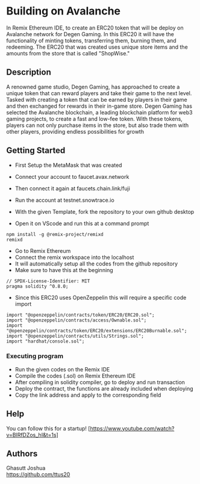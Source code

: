 # Building on Avalanche

In Remix Ethereum IDE, to create an ERC20 token that will be deploy on Avalanche network for Degen Gaming. In this ERC20 it will have the functionality of minting tokens, transferring them, burning them, and redeeming. The ERC20 that was created uses unique store items and the amounts from the store that is called "ShopWise."

## Description

A renowned game studio, Degen Gaming, has approached to create a unique token that can reward players and take their game to the next level. Tasked with creating a token that can be earned by players in their game and then exchanged for rewards in their in-game store. Degen Gaming has selected the Avalanche blockchain, a leading blockchain platform for web3 gaming projects, to create a fast and low-fee token. With these tokens, players can not only purchase items in the store, but also trade them with other players, providing endless possibilities for growth

## Getting Started
* First Setup the MetaMask that was created
* Connect your account to faucet.avax.network
* Then connect it again at faucets.chain.link/fuji
* Run the account at testnet.snowtrace.io

* With the given Template, fork the repository to your own github desktop
* Open it on VScode and run this at a command prompt
```
npm install -g @remix-project/remixd
remixd
```

* Go to Remix Ethereum
* Connect the remix workspace into the localhost
* It will automatically setup all the codes from the github repository
* Make sure to have this at the beginning 

```
// SPDX-License-Identifier: MIT
pragma solidity ^0.8.0;
```

* Since this ERC20 uses OpenZeppelin this will require a specific code import

```
import "@openzeppelin/contracts/token/ERC20/ERC20.sol";
import "@openzeppelin/contracts/access/Ownable.sol";
import "@openzeppelin/contracts/token/ERC20/extensions/ERC20Burnable.sol";
import "@openzeppelin/contracts/utils/Strings.sol";
import "hardhat/console.sol";
```

### Executing program

* Run the given codes on the Remix IDE
* Compile the codes (.sol) on Remix Ethereum IDE
* After compiling in solidity compiler, go to deploy and run transaction
* Deploy the contract, the functions are already included when deploying
* Copy the link address and apply to the corresponding field

## Help

You can follow this for a startup! [https://www.youtube.com/watch?v=BlRfDZos_hI&t=1s]

## Authors

Ghasutt Joshua   
https://github.com/ttus20

